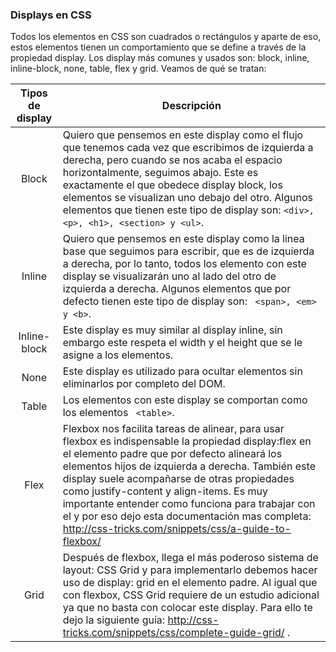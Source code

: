 ### Displays en CSS

Todos los elementos en CSS son cuadrados o rectángulos y aparte de eso, estos elementos tienen un comportamiento que se define a través de la propiedad display. Los display más comunes y usados son: block, inline, inline-block, none, table, flex y grid. Veamos de qué se tratan:

| Tipos de display | Descripción                                                                                                                                                                                                                                                                                                                                                                                                                                                         |
|:----------------:| ------------------------------------------------------------------------------------------------------------------------------------------------------------------------------------------------------------------------------------------------------------------------------------------------------------------------------------------------------------------------------------------------------------------------------------------------------------------- |
|      Block       | Quiero que pensemos en este display como el flujo que tenemos cada vez que escribimos de izquierda a derecha, pero cuando se nos acaba el espacio horizontalmente, seguimos abajo. Este es exactamente el que obedece display block, los elementos se visualizan uno debajo del otro. Algunos elementos que tienen este tipo de display son: ``` <div>, <p>, <h1>, <section> y <ul> ```.                                                                            |
|      Inline      | Quiero que pensemos en este display como la linea base que seguimos para escribir, que es de izquierda a derecha, por lo tanto, todos los elemento con este display se visualizarán uno al lado del otro de izquierda a derecha. Algunos elementos que por defecto tienen este tipo de display son: ``` <span>, <em> y <b>```.                                                                                                                                      |
|   Inline-block   | Este display es muy similar al display inline, sin embargo este respeta el width y el height que se le asigne a los elementos.                                                                                                                                                                                                                                                                                                                                      |
|       None       | Este display es utilizado para ocultar elementos sin eliminarlos por completo del DOM.                                                                                                                                                                                                                                                                                                                                                                              |
|      Table       | Los elementos con este display se comportan como los elementos ``` <table>```.                                                                                                                                                                                                                                                                                                                                                                                      |
|       Flex       | Flexbox nos facilita tareas de alinear, para usar flexbox es indispensable la propiedad display:flex en el elemento padre que por defecto alineará los elementos hijos de izquierda a derecha. También este display suele acompañarse de otras propiedades como justify-content y align-items. Es muy importante entender como funciona para trabajar con el y por eso dejo esta documentación mas completa: http://css-tricks.com/snippets/css/a-guide-to-flexbox/ |
|       Grid       | Después de flexbox, llega el más poderoso sistema de layout: CSS Grid y para implementarlo debemos hacer uso de display: grid en el elemento padre. Al igual que con flexbox, CSS Grid requiere de un estudio adicional ya que no basta con colocar este display. Para ello te dejo la siguiente guía: http://css-tricks.com/snippets/css/complete-guide-grid/ .                                                                                                                                                              |                                                                                                                                                                                                                                                                                                                                                                                                                                                                  |
